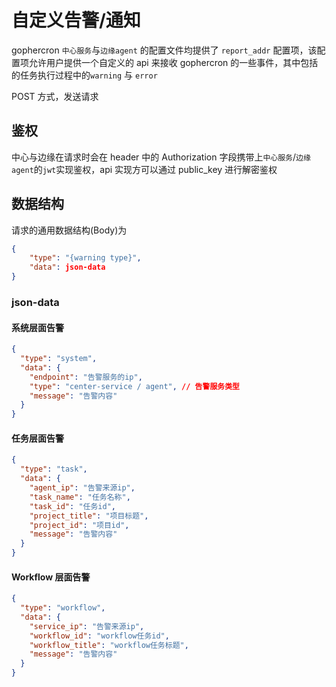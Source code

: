 # 自定义告警/通知

gophercron `中心服务`与`边缘agent` 的配置文件均提供了 `report_addr` 配置项，该配置项允许用户提供一个自定义的 api 来接收 gophercron 的一些事件，其中包括的任务执行过程中的`warning` 与 `error`

POST 方式，发送请求

## 鉴权

中心与边缘在请求时会在 header 中的 Authorization 字段携带上`中心服务`/`边缘agent`的`jwt`实现鉴权，api 实现方可以通过 public_key 进行解密鉴权

## 数据结构

请求的通用数据结构(Body)为

```json
{
    "type": "{warning type}",
    "data": json-data
}
```

### json-data

#### 系统层面告警

```json
{
  "type": "system",
  "data": {
    "endpoint": "告警服务的ip",
    "type": "center-service / agent", // 告警服务类型
    "message": "告警内容"
  }
}
```

#### 任务层面告警

```json
{
  "type": "task",
  "data": {
    "agent_ip": "告警来源ip",
    "task_name": "任务名称",
    "task_id": "任务id",
    "project_title": "项目标题",
    "project_id": "项目id",
    "message": "告警内容"
  }
}
```

#### Workflow 层面告警

```json
{
  "type": "workflow",
  "data": {
    "service_ip": "告警来源ip",
    "workflow_id": "workflow任务id",
    "workflow_title": "workflow任务标题",
    "message": "告警内容"
  }
}
```

